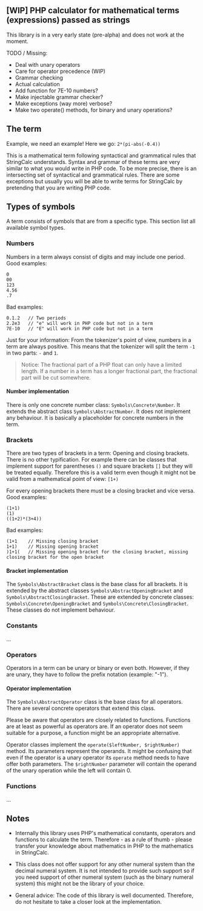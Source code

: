 ## [WIP] PHP calculator for mathematical terms (expressions) passed as strings

This library is in a very early state (pre-alpha) and does not work at the moment.

TODO / Missing: 
* Deal with unary operators
* Care for operator precedence (WIP)
* Grammar checking
* Actual calculation
* Add function for 7E-10 numbers?
* Make injectable grammar checker?
* Make exceptions (way more) verbose?
* Make two operate() methods, for binary and unary operations?

## The term

Example, we need an example! Here we go: `2*(pi-abs(-0.4))`

This is a mathematical term following syntactical and grammatical rules that StringCalc understands. 
Syntax and grammar of these terms are very similar to what you would write in PHP code. 
To be more precise, there is an intersecting set of syntactical and grammatical rules. 
There are some exceptions but usually you will be able to write terms for StringCalc 
by pretending that you are writing PHP code. 

## Types of symbols

A term consists of symbols that are from a specific type. This section list all available symbol types.

### Numbers

Numbers in a term always consist of digits and may include one period. Good examples:

```
0
00
123
4.56
.7
```

Bad examples:

```
0.1.2   // Two periods
2.2e3   // "e" will work in PHP code but not in a term
7E-10   // "E" will work in PHP code but not in a term
```

Just for your information: From the tokenizer's point of view, numbers in a term are always positive. 
This means that the tokenizer will split the term `-1` in two parts: `-` and `1`. 

> Notice: The fractional part of a PHP float can only have a limited length. If a number in a term has a longer 
fractional part, the fractional part will be cut somewhere.

#### Number implementation

There is only one concrete number class: `Symbols\Concrete\Number`. 
It extends the abstract class `Symbols\AbstractNumber`. It does not implement any behaviour. 
It is basically a placeholder for concrete numbers in the term.

### Brackets

There are two types of brackets in a term: Opening and closing brackets. There is no other typification. For example 
there can be classes that implement support for parentheses `()` and square brackets `[]` 
but they will be treated equally. Therefore this is a valid term even though it might not be valid 
from a mathematical point of view: `[1+)`

For every opening brackets there must be a closing bracket and vice versa. Good examples:
                                                                           
```
(1+1)
(1)
((1+2)*(3+4))
```

Bad examples:

```
(1+1    // Missing closing bracket
1+1)    // Missing opening bracket
)1+1(   // Missing opening bracket for the closing bracket, missing closing bracket for the open bracket
```

#### Bracket implementation

The `Symbols\AbstractBracket` class is the base class for all brackets. It is extended by the abstract classes
`Symbols\AbstractOpeningBracket` and `Symbols\AbstractClosingBracket`. These are extended by concrete classes: 
`Symbols\Concrete\OpeningBracket` and `Symbols\Concrete\ClosingBracket`. These classes do not implement behaviour.

### Constants

...

### Operators

Operators in a term can be unary or binary or even both. However, if they are unary, they have to follow
 the prefix notation (example: "-1"). 

#### Operator implementation

The `Symbols\AbstractOperator` class is the base class for all operators. 
There are several concrete operators that extend this class.

Please be aware that operators are closely related to functions. Functions are at least as powerful as operators are.
If an operator does not seem suitable for a purpose, a function might be an appropriate alternative.

Operator classes implement the `operate($leftNumber, $rightNumber)` method. Its parameters represent the operands.
It might be confusing that even if the operator is a unary operator its `operate` method needs to have offer
both parameters. The `$rightNumber` parameter will contain the operand of the unary operation while the left will 
contain 0.

### Functions

...

## Notes

* Internally this library uses PHP's mathematical constants, operators and functions to calculate the term. 
Therefore - as a rule of thumb - please transfer your knowledge about mathematics in PHP to the mathematics 
in StringCalc.  

* This class does not offer support for any other numeral system than the decimal numeral system. 
It is not intended to provide such support so if you need support of other numeral system 
(such as the binary numeral system) this might not be the library of your choice. 

* General advice: The code of this library is well documented. Therefore, do not hesitate to take a closer 
look at the implementation. 